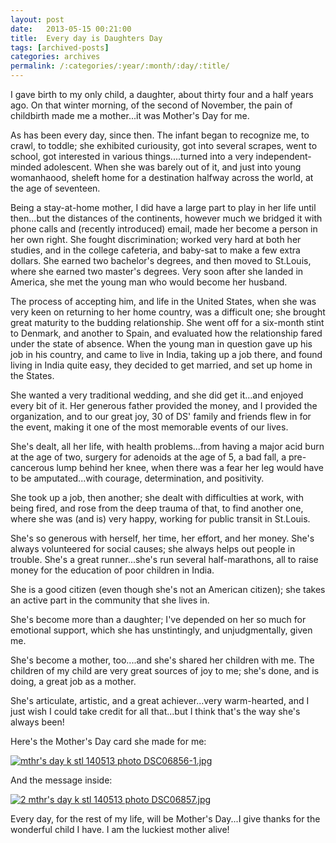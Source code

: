```yaml
---
layout: post
date:	2013-05-15 00:21:00
title:  Every day is Daughters Day
tags: [archived-posts]
categories: archives
permalink: /:categories/:year/:month/:day/:title/
---
```

I gave birth to my only child, a daughter, about thirty four and a half years ago. On that winter morning, of the second of November, the pain of childbirth made me a mother...it was Mother's Day for me.

As has been every day, since then. The infant began to recognize me, to crawl, to toddle; she exhibited curiousity, got into several scrapes, went to school, got interested in various things....turned into a very independent-minded adolescent. When she was barely out of it, and just  into young womanhaood, sheleft home for a destination halfway across the world, at the age of seventeen.

Being a stay-at-home mother, I did have a large part to play in her life until then...but the distances of the continents, however much we bridged it with phone calls and (recently introduced) email, made her become a person in her own right. She fought discrimination; worked very hard at both her studies, and in the college cafeteria, and baby-sat to make a few extra dollars. She earned two bachelor's degrees, and then moved to St.Louis, where she earned two master's degrees. Very soon after she landed in America, she met the young man who would become her husband. 

The process of accepting him, and life in the United States, when she was very keen on returning to her home country, was a difficult one; she brought great maturity to the budding relationship. She went off for a six-month stint to Denmark, and another to Spain, and evaluated how the relationship fared under the state of absence. When the young man in question gave up his job in his country, and came to live in India, taking up a job there, and found living in India quite easy, they decided to get married, and set up home in the States.

She wanted a very traditional wedding, and she did get it...and enjoyed every bit of it. Her generous father provided the money, and I provided the organization, and to our great joy, 30 of DS' family and friends flew in for the event, making it one of the most memorable events of our lives.

She's dealt, all her life, with health problems...from having a major acid burn at the age of two, surgery for adenoids at the age of 5, a bad fall, a pre-cancerous lump behind her knee, when there was a fear her leg would have to be amputated...with courage, determination, and positivity.

She took up a job, then another; she dealt with difficulties at work, with  being fired, and rose from the deep trauma of that, to find another one, where she was (and is) very happy, working for public transit in St.Louis.

She's so generous with herself, her time, her effort, and her money. She's always volunteered for social causes; she always helps out people in trouble. She's a great runner...she's run several half-marathons, all to raise money for the education of poor children in India.

She is a good citizen (even though she's not an American citizen); she takes an active part in the community that she lives in.

She's become more than a daughter; I've depended on her so much for emotional support, which she has unstintingly, and unjudgmentally, given me. 

She's become a mother, too....and she's shared her children with me. The children of my child are very great sources of joy to me; she's done, and is doing, a great job as a mother. 

She's articulate, artistic, and a great achiever...very warm-hearted, and I just wish I could take credit for all that...but I think that's the way she's always been!

Here's the Mother's Day card she made for me:

<a href="http://s1264.photobucket.com/user/mnypx/media/DSC06856-1.jpg.html" target="_blank"><img src="http://i1264.photobucket.com/albums/jj483/mnypx/DSC06856-1.jpg" border="0" alt="mthr&#39;s day k stl 140513 photo DSC06856-1.jpg" /></a>

And the message inside:

<a href="http://s1264.photobucket.com/user/mnypx/media/DSC06857.jpg.html" target="_blank"><img src="http://i1264.photobucket.com/albums/jj483/mnypx/DSC06857.jpg" border="0" alt="2 mthr&#39;s day k stl 140513 photo DSC06857.jpg" /></a>

Every day, for the rest of my life, will be Mother's Day...I give thanks for the wonderful child I have. I am the luckiest mother alive!
